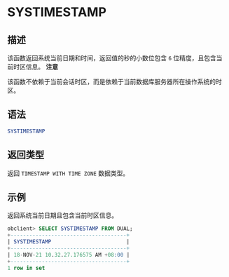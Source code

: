SYSTIMESTAMP 
=================================



描述 
-----------------------

该函数返回系统当前日期和时间，返回值的秒的小数位包含 `6` 位精度，且包含当前时区信息。
**注意**



该函数不依赖于当前会话时区，而是依赖于当前数据库服务器所在操作系统的时区。

语法 
-----------------------

```sql
SYSTIMESTAMP
```



返回类型 
-------------------------

返回 `TIMESTAMP WITH TIME ZONE` 数据类型。

示例 
-----------------------

返回系统当前日期且包含当前时区信息。

```sql
obclient> SELECT SYSTIMESTAMP FROM DUAL;
+-------------------------------------+
| SYSTIMESTAMP                        |
+-------------------------------------+
| 18-NOV-21 10.32.27.176575 AM +08:00 |
+-------------------------------------+
1 row in set
```



